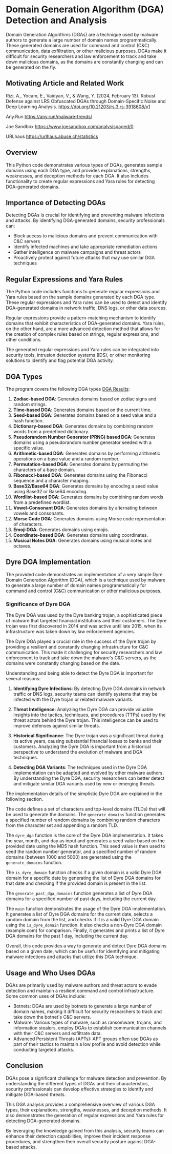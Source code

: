 # Domain Generation Algorithm (DGA) Detection and Analysis

Domain Generation Algorithms (DGAs) are a technique used by malware authors to generate a large number of domain names programmatically. These generated domains are used for command and control (C&C) communication, data exfiltration, or other malicious purposes. DGAs make it difficult for security researchers and law enforcement to track and take down malicious domains, as the domains are constantly changing and can be generated on the fly.

## Motivating Article and Related Work
Rizi, A., Yocam, E., Vaidyan, V., & Wang, Y. (2024, February 13). Robust Defense against LRS Obfuscated DGAs through Domain-Specific Noise and Deep Learning Analysis. https://doi.org/10.21203/rs.3.rs-3918608/v1

Any.Run https://any.run/malware-trends/

Joe Sandbox https://www.joesandbox.com/analysispaged/0

URLhaus https://urlhaus.abuse.ch/statistics

## Overview

This Python code demonstrates various types of DGAs, generates sample domains using each DGA type, and provides explanations, strengths, weaknesses, and deception methods for each DGA. It also includes functionality to create regular expressions and Yara rules for detecting DGA-generated domains.

## Importance of Detecting DGAs

Detecting DGAs is crucial for identifying and preventing malware infections and attacks. By identifying DGA-generated domains, security professionals can:

- Block access to malicious domains and prevent communication with C&C servers
- Identify infected machines and take appropriate remediation actions
- Gather intelligence on malware campaigns and threat actors
- Proactively protect against future attacks that may use similar DGA techniques

## Regular Expressions and Yara Rules

The Python code includes functions to generate regular expressions and Yara rules based on the sample domains generated by each DGA type. These regular expressions and Yara rules can be used to detect and identify DGA-generated domains in network traffic, DNS logs, or other data sources.

Regular expressions provide a pattern-matching mechanism to identify domains that exhibit characteristics of DGA-generated domains. Yara rules, on the other hand, are a more advanced detection method that allows for the creation of complex rules based on strings, regular expressions, and other conditions.

The generated regular expressions and Yara rules can be integrated into security tools, intrusion detection systems (IDS), or other monitoring solutions to identify and flag potential DGA activity.

## DGA Types

The program covers the following DGA types [DGA Results](https://github.com/ericyoc/gen_dga_regex_and_yara_rules/tree/main/dga_results):

1. **Zodiac-based DGA**: Generates domains based on zodiac signs and random strings.
2. **Time-based DGA**: Generates domains based on the current time.
3. **Seed-based DGA**: Generates domains based on a seed value and a hash function.
4. **Dictionary-based DGA**: Generates domains by combining random words from a predefined dictionary.
5. **Pseudorandom Number Generator (PRNG) based DGA**: Generates domains using a pseudorandom number generator seeded with a specific value.
6. **Arithmetic-based DGA**: Generates domains by performing arithmetic operations on a base value and a random number.
7. **Permutation-based DGA**: Generates domains by permuting the characters of a base domain.
8. **Fibonacci-based DGA**: Generates domains using the Fibonacci sequence and a character mapping.
9. **Base32/Base64 DGA**: Generates domains by encoding a seed value using Base32 or Base64 encoding.
10. **Wordlist-based DGA**: Generates domains by combining random words from a predefined wordlist.
11. **Vowel-Consonant DGA**: Generates domains by alternating between vowels and consonants.
12. **Morse Code DGA**: Generates domains using Morse code representation of characters.
13. **Emoji DGA**: Generates domains using emojis.
14. **Coordinate-based DGA**: Generates domains using coordinates.
15. **Musical Notes DGA**: Generates domains using musical notes and octaves.

## Dyre DGA Implementation

The provided code demonstrates an implementation of a very simple Dyre Domain Generation Algorithm (DGA), which is a technique used by malware to generate a large number of domain names programmatically for command and control (C&C) communication or other malicious purposes.

### Significance of Dyre DGA

The Dyre DGA was used by the Dyre banking trojan, a sophisticated piece of malware that targeted financial institutions and their customers. The Dyre trojan was first discovered in 2014 and was active until late 2015, when its infrastructure was taken down by law enforcement agencies.

The Dyre DGA played a crucial role in the success of the Dyre trojan by providing a resilient and constantly changing infrastructure for C&C communication. This made it challenging for security researchers and law enforcement to track and take down the malware's C&C servers, as the domains were constantly changing based on the date.

Understanding and being able to detect the Dyre DGA is important for several reasons:

1. **Identifying Dyre Infections**: By detecting Dyre DGA domains in network traffic or DNS logs, security teams can identify systems that may be infected with the Dyre trojan or related malware variants.

2. **Threat Intelligence**: Analyzing the Dyre DGA can provide valuable insights into the tactics, techniques, and procedures (TTPs) used by the threat actors behind the Dyre trojan. This intelligence can be used to improve defenses against similar threats.

3. **Historical Significance**: The Dyre trojan was a significant threat during its active years, causing substantial financial losses to banks and their customers. Analyzing the Dyre DGA is important from a historical perspective to understand the evolution of malware and DGA techniques.

4. **Detecting DGA Variants**: The techniques used in the Dyre DGA implementation can be adapted and evolved by other malware authors. By understanding the Dyre DGA, security researchers can better detect and mitigate similar DGA variants used by new or emerging threats.

The implementation details of the simplistic Dyre DGA are explained in the following section.

The code defines a set of characters and top-level domains (TLDs) that will be used to generate the domains. The `generate_domains` function generates a specified number of random domains by combining random characters from the character set and appending a random TLD.

The `dyre_dga` function is the core of the Dyre DGA implementation. It takes the year, month, and day as input and generates a seed value based on the provided date using the MD5 hash function. This seed value is then used to seed the random number generator, and a specified number of random domains (between 1000 and 5000) are generated using the `generate_domains` function.

The `is_dyre_domain` function checks if a given domain is a valid Dyre DGA domain for a specific date by generating the list of Dyre DGA domains for that date and checking if the provided domain is present in the list.

The `generate_past_dga_domains` function generates a list of Dyre DGA domains for a specified number of past days, including the current day.

The `main` function demonstrates the usage of the Dyre DGA implementation. It generates a list of Dyre DGA domains for the current date, selects a random domain from the list, and checks if it is a valid Dyre DGA domain using the `is_dyre_domain` function. It also checks a non-Dyre DGA domain (example.com) for comparison. Finally, it generates and prints a list of Dyre DGA domains for the past 1 day, including the current day.

Overall, this code provides a way to generate and detect Dyre DGA domains based on a given date, which can be useful for identifying and mitigating malware infections and attacks that utilize this DGA technique.

## Usage and Who Uses DGAs

DGAs are primarily used by malware authors and threat actors to evade detection and maintain a resilient command and control infrastructure. Some common uses of DGAs include:

- Botnets: DGAs are used by botnets to generate a large number of domain names, making it difficult for security researchers to track and take down the botnet's C&C servers.
- Malware: Various types of malware, such as ransomware, trojans, and information stealers, employ DGAs to establish communication channels with their C&C servers and exfiltrate data.
- Advanced Persistent Threats (APTs): APT groups often use DGAs as part of their tactics to maintain a low profile and avoid detection while conducting targeted attacks.

## Conclusion

DGAs pose a significant challenge for malware detection and prevention. By understanding the different types of DGAs and their characteristics, security professionals can develop effective strategies to identify and mitigate DGA-based threats.

This DGA analysis provides a comprehensive overview of various DGA types, their explanations, strengths, weaknesses, and deception methods. It also demonstrates the generation of regular expressions and Yara rules for detecting DGA-generated domains.

By leveraging the knowledge gained from this analysis, security teams can enhance their detection capabilities, improve their incident response procedures, and strengthen their overall security posture against DGA-based attacks.
